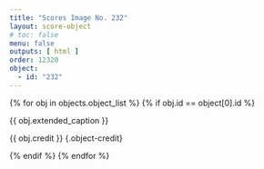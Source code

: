 ```yaml
---
title: "Scores Image No. 232"
layout: score-object
# toc: false
menu: false
outputs: [ html ]
order: 12320
object:
  - id: "232"
---
```


{% for obj in objects.object_list %}
{% if obj.id == object[0].id %}

{{ obj.extended_caption }}

{{ obj.credit }} {.object-credit}

{% endif %}
{% endfor %}
